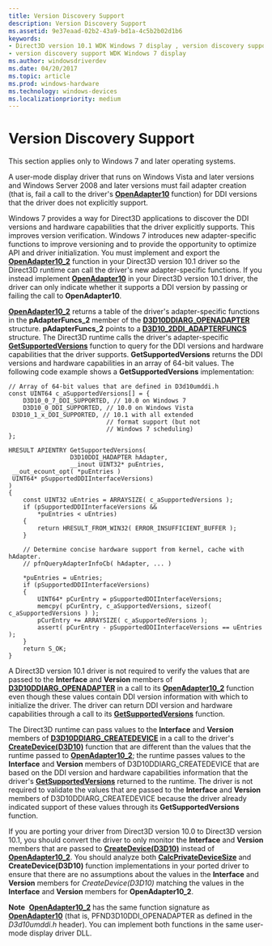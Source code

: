 ```yaml
---
title: Version Discovery Support
description: Version Discovery Support
ms.assetid: 9e37eaad-02b2-43a9-bd1a-4c5b2b02d1b6
keywords:
- Direct3D version 10.1 WDK Windows 7 display , version discovery support
- version discovery support WDK Windows 7 display
ms.author: windowsdriverdev
ms.date: 04/20/2017
ms.topic: article
ms.prod: windows-hardware
ms.technology: windows-devices
ms.localizationpriority: medium
---
```


# Version Discovery Support


This section applies only to Windows 7 and later operating systems.

A user-mode display driver that runs on Windows Vista and later versions and Windows Server 2008 and later versions must fail adapter creation (that is, fail a call to the driver's [**OpenAdapter10**](https://msdn.microsoft.com/library/windows/hardware/ff568602) function) for DDI versions that the driver does not explicitly support.

Windows 7 provides a way for Direct3D applications to discover the DDI versions and hardware capabilities that the driver explicitly supports. This improves version verification. Windows 7 introduces new adapter-specific functions to improve versioning and to provide the opportunity to optimize API and driver initialization. You must implement and export the [**OpenAdapter10\_2**](https://msdn.microsoft.com/library/windows/hardware/ff568603) function in your Direct3D version 10.1 driver so the Direct3D runtime can call the driver's new adapter-specific functions. If you instead implement [**OpenAdapter10**](https://msdn.microsoft.com/library/windows/hardware/ff568602) in your Direct3D version 10.1 driver, the driver can only indicate whether it supports a DDI version by passing or failing the call to **OpenAdapter10**.

[**OpenAdapter10\_2**](https://msdn.microsoft.com/library/windows/hardware/ff568603) returns a table of the driver's adapter-specific functions in the **pAdapterFuncs\_2** member of the [**D3D10DDIARG\_OPENADAPTER**](https://msdn.microsoft.com/library/windows/hardware/ff541724) structure. **pAdapterFuncs\_2** points to a [**D3D10\_2DDI\_ADAPTERFUNCS**](https://msdn.microsoft.com/library/windows/hardware/ff541900) structure. The Direct3D runtime calls the driver's adapter-specific [**GetSupportedVersions**](https://msdn.microsoft.com/library/windows/hardware/ff566807) function to query for the DDI versions and hardware capabilities that the driver supports. **GetSupportedVersions** returns the DDI versions and hardware capabilities in an array of 64-bit values. The following code example shows a **GetSupportedVersions** implementation:

```
// Array of 64-bit values that are defined in D3d10umddi.h
const UINT64 c_aSupportedVersions[] = {
    D3D10_0_7_DDI_SUPPORTED, // 10.0 on Windows 7
    D3D10_0_DDI_SUPPORTED, // 10.0 on Windows Vista
 D3D10_1_x_DDI_SUPPORTED, // 10.1 with all extended 
                           // format support (but not
                           // Windows 7 scheduling)
};

HRESULT APIENTRY GetSupportedVersions(
                 D3D10DDI_HADAPTER hAdapter, 
                 __inout UINT32* puEntries,
 __out_ecount_opt( *puEntries ) 
 UINT64* pSupportedDDIInterfaceVersions)
)
{
    const UINT32 uEntries = ARRAYSIZE( c_aSupportedVersions );
    if (pSupportedDDIInterfaceVersions &&
        *puEntries < uEntries)
    {
        return HRESULT_FROM_WIN32( ERROR_INSUFFICIENT_BUFFER );
    }

    // Determine concise hardware support from kernel, cache with hAdapter.
    // pfnQueryAdapterInfoCb( hAdapter, ... )

    *puEntries = uEntries;
    if (pSupportedDDIInterfaceVersions)
    {
        UINT64* pCurEntry = pSupportedDDIInterfaceVersions;
        memcpy( pCurEntry, c_aSupportedVersions, sizeof( c_aSupportedVersions ) );
        pCurEntry += ARRAYSIZE( c_aSupportedVersions );
        assert( pCurEntry - pSupportedDDIInterfaceVersions == uEntries );
    }
    return S_OK;
}
```

A Direct3D version 10.1 driver is not required to verify the values that are passed to the **Interface** and **Version** members of [**D3D10DDIARG\_OPENADAPTER**](https://msdn.microsoft.com/library/windows/hardware/ff541724) in a call to its [**OpenAdapter10\_2**](https://msdn.microsoft.com/library/windows/hardware/ff568603) function even though these values contain DDI version information with which to initialize the driver. The driver can return DDI version and hardware capabilities through a call to its [**GetSupportedVersions**](https://msdn.microsoft.com/library/windows/hardware/ff566807) function.

The Direct3D runtime can pass values to the **Interface** and **Version** members of [**D3D10DDIARG\_CREATEDEVICE**](https://msdn.microsoft.com/library/windows/hardware/ff541664) in a call to the driver's [**CreateDevice(D3D10)**](https://msdn.microsoft.com/library/windows/hardware/ff540635) function that are different than the values that the runtime passed to [**OpenAdapter10\_2**](https://msdn.microsoft.com/library/windows/hardware/ff568603); the runtime passes values to the **Interface** and **Version** members of D3D10DDIARG\_CREATEDEVICE that are based on the DDI version and hardware capabilities information that the driver's [**GetSupportedVersions**](https://msdn.microsoft.com/library/windows/hardware/ff566807) returned to the runtime. The driver is not required to validate the values that are passed to the **Interface** and **Version** members of D3D10DDIARG\_CREATEDEVICE because the driver already indicated support of these values through its **GetSupportedVersions** function.

If you are porting your driver from Direct3D version 10.0 to Direct3D version 10.1, you should convert the driver to only monitor the **Interface** and **Version** members that are passed to [**CreateDevice(D3D10)**](https://msdn.microsoft.com/library/windows/hardware/ff540635) instead of [**OpenAdapter10\_2**](https://msdn.microsoft.com/library/windows/hardware/ff568603). You should analyze both [**CalcPrivateDeviceSize**](https://msdn.microsoft.com/library/windows/hardware/ff538288) and **CreateDevice(D3D10)** function implementations in your ported driver to ensure that there are no assumptions about the values in the **Interface** and **Version** members for *CreateDevice(D3D10)* matching the values in the **Interface** and **Version** members for **OpenAdapter10\_2**.

**Note**  [**OpenAdapter10\_2**](https://msdn.microsoft.com/library/windows/hardware/ff568603) has the same function signature as [**OpenAdapter10**](https://msdn.microsoft.com/library/windows/hardware/ff568602) (that is, PFND3D10DDI\_OPENADAPTER as defined in the *D3d10umddi.h* header). You can implement both functions in the same user-mode display driver DLL.

 

 

 





